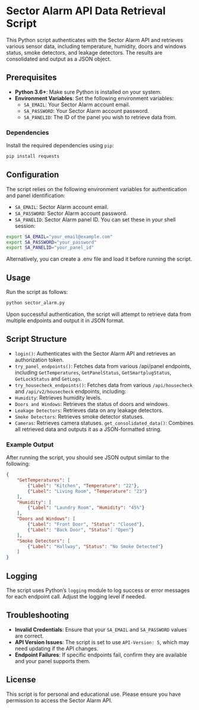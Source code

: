 # Sector Alarm API Data Retrieval Script

This Python script authenticates with the Sector Alarm API and retrieves various sensor data, including temperature, humidity, doors and windows status, smoke detectors, and leakage detectors. The results are consolidated and output as a JSON object.

## Prerequisites

- **Python 3.6+**: Make sure Python is installed on your system.
- **Environment Variables**: Set the following environment variables:
  - `SA_EMAIL`: Your Sector Alarm account email.
  - `SA_PASSWORD`: Your Sector Alarm account password.
  - `SA_PANELID`: The ID of the panel you wish to retrieve data from.

### Dependencies

Install the required dependencies using `pip`:

```bash
pip install requests
```

## Configuration
The script relies on the following environment variables for authentication and panel identification:

- `SA_EMAIL`: Sector Alarm account email.
- `SA_PASSWORD`: Sector Alarm account password.
- `SA_PANELID`: Sector Alarm panel ID.
You can set these in your shell session:

```bash
export SA_EMAIL="your_email@example.com"
export SA_PASSWORD="your_password"
export SA_PANELID="your_panel_id"
```

Alternatively, you can create a .env file and load it before running the script.

## Usage
Run the script as follows:

```bash
python sector_alarm.py
```

Upon successful authentication, the script will attempt to retrieve data from multiple endpoints and output it in JSON format.

## Script Structure
- `login()`: Authenticates with the Sector Alarm API and retrieves an authorization token.
- `try_panel_endpoints()`: Fetches data from various /api/panel endpoints, including `GetTemperatures`, `GetPanelStatus`, `GetSmartplugStatus`, `GetLockStatus` and `GetLogs`.
- `try_housecheck_endpoints()`: Fetches data from various `/api/housecheck` and `/api/v2/housecheck` endpoints, including:
- `Humidity`: Retrieves humidity levels.
- `Doors and Windows`: Retrieves the status of doors and windows.
- `Leakage Detectors`: Retrieves data on any leakage detectors.
- `Smoke Detectors`: Retrieves smoke detector statuses.
- `Cameras`: Retrieves camera statuses.
`get_consolidated_data()`: Combines all retrieved data and outputs it as a JSON-formatted string.

### Example Output
After running the script, you should see JSON output similar to the following:

```json
{
    "GetTemperatures": [
        {"Label": "Kitchen", "Temperature": "22"},
        {"Label": "Living Room", "Temperature": "23"}
    ],
    "Humidity": [
        {"Label": "Laundry Room", "Humidity": "45%"}
    ],
    "Doors and Windows": [
        {"Label": "Front Door", "Status": "Closed"},
        {"Label": "Back Door", "Status": "Open"}
    ],
    "Smoke Detectors": [
        {"Label": "Hallway", "Status": "No Smoke Detected"}
    ]
}
```

## Logging
The script uses Python’s `logging` module to log success or error messages for each endpoint call. Adjust the logging level if needed.

## Troubleshooting
- **Invalid Credentials**: Ensure that your `SA_EMAIL` and `SA_PASSWORD` values are correct.
- **API Version Issues**: The script is set to use `API-Version: 5`, which may need updating if the API changes.
- **Endpoint Failures**: If specific endpoints fail, confirm they are available and your panel supports them.

## License
This script is for personal and educational use. Please ensure you have permission to access the Sector Alarm API.
